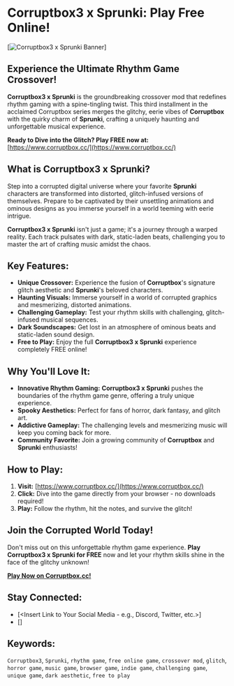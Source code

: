 # Corruptbox3 x Sprunki: Play Free Online!

[![Corruptbox3 x Sprunki Banner](https://data.gameflare.com/games/10531/a9HSkBI2rFHuEk-400-300.jpg)]

## Experience the Ultimate Rhythm Game Crossover!

**Corruptbox3 x Sprunki** is the groundbreaking crossover mod that redefines rhythm gaming with a spine-tingling twist. This third installment in the acclaimed Corruptbox series merges the glitchy, eerie vibes of **Corruptbox** with the quirky charm of **Sprunki**, crafting a uniquely haunting and unforgettable musical experience.

**Ready to Dive into the Glitch? Play FREE now at:** [https://www.corruptbox.cc/](https://www.corruptbox.cc/)

## What is Corruptbox3 x Sprunki?

Step into a corrupted digital universe where your favorite **Sprunki** characters are transformed into distorted, glitch-infused versions of themselves. Prepare to be captivated by their unsettling animations and ominous designs as you immerse yourself in a world teeming with eerie intrigue.

**Corruptbox3 x Sprunki** isn't just a game; it's a journey through a warped reality. Each track pulsates with dark, static-laden beats, challenging you to master the art of crafting music amidst the chaos.

## Key Features:

*   **Unique Crossover:** Experience the fusion of **Corruptbox**'s signature glitch aesthetic and **Sprunki**'s beloved characters.
*   **Haunting Visuals:** Immerse yourself in a world of corrupted graphics and mesmerizing, distorted animations.
*   **Challenging Gameplay:** Test your rhythm skills with challenging, glitch-infused musical sequences.
*   **Dark Soundscapes:** Get lost in an atmosphere of ominous beats and static-laden sound design.
*   **Free to Play:** Enjoy the full **Corruptbox3 x Sprunki** experience completely FREE online!

## Why You'll Love It:

*   **Innovative Rhythm Gaming:**  **Corruptbox3 x Sprunki** pushes the boundaries of the rhythm game genre, offering a truly unique experience.
*   **Spooky Aesthetics:** Perfect for fans of horror, dark fantasy, and glitch art.
*   **Addictive Gameplay:** The challenging levels and mesmerizing music will keep you coming back for more.
*   **Community Favorite:** Join a growing community of **Corruptbox** and **Sprunki** enthusiasts!

## How to Play:

1.  **Visit:** [https://www.corruptbox.cc/](https://www.corruptbox.cc/)
2.  **Click:** Dive into the game directly from your browser - no downloads required!
3.  **Play:** Follow the rhythm, hit the notes, and survive the glitch!

## Join the Corrupted World Today!

Don't miss out on this unforgettable rhythm game experience. **Play Corruptbox3 x Sprunki for FREE** now and let your rhythm skills shine in the face of the glitchy unknown!

[**Play Now on Corruptbox.cc!**](https://www.corruptbox.cc/)

## Stay Connected:

*   [<Insert Link to Your Social Media - e.g., Discord, Twitter, etc.>]
*   [<Insert Another Social Media Link>]

## Keywords:

`Corruptbox3`, `Sprunki`, `rhythm game`, `free online game`, `crossover mod`, `glitch`, `horror game`, `music game`, `browser game`, `indie game`, `challenging game`, `unique game`, `dark aesthetic`, `free to play`

